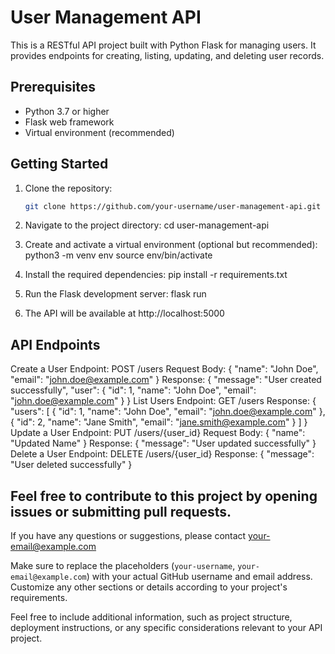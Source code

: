 # User Management API

This is a RESTful API project built with Python Flask for managing users. It provides endpoints for creating, listing, updating, and deleting user records.

## Prerequisites

- Python 3.7 or higher
- Flask web framework
- Virtual environment (recommended)

## Getting Started

1. Clone the repository:

   ```bash
   git clone https://github.com/your-username/user-management-api.git
   
2. Navigate to the project directory:
  cd user-management-api
3. Create and activate a virtual environment (optional but recommended):
  python3 -m venv env
  source env/bin/activate
4. Install the required dependencies:
  pip install -r requirements.txt
5. Run the Flask development server:
  flask run
6. The API will be available at http://localhost:5000

## API Endpoints
Create a User
Endpoint: POST /users
Request Body:
{
  "name": "John Doe",
  "email": "john.doe@example.com"
}
Response:
{
  "message": "User created successfully",
  "user": {
    "id": 1,
    "name": "John Doe",
    "email": "john.doe@example.com"
  }
}
List Users
Endpoint: GET /users
Response:
{
  "users": [
    {
      "id": 1,
      "name": "John Doe",
      "email": "john.doe@example.com"
    },
    {
      "id": 2,
      "name": "Jane Smith",
      "email": "jane.smith@example.com"
    }
  ]
}
Update a User
Endpoint: PUT /users/{user_id}
Request Body:
{
  "name": "Updated Name"
}
Response:
{
  "message": "User updated successfully"
}
Delete a User
Endpoint: DELETE /users/{user_id}
Response:
{
  "message": "User deleted successfully"
}
## Feel free to contribute to this project by opening issues or submitting pull requests. 
If you have any questions or suggestions, please contact your-email@example.com


Make sure to replace the placeholders (`your-username`, `your-email@example.com`) with your actual GitHub username and email address. Customize any other sections or details according to your project's requirements.

Feel free to include additional information, such as project structure, deployment instructions, or any specific considerations relevant to your API project.



